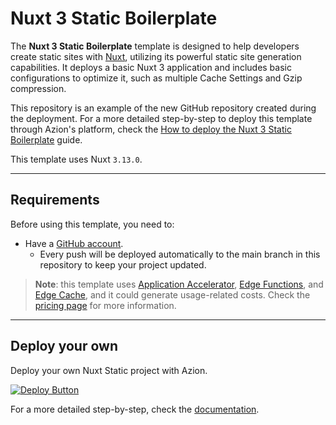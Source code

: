 # Nuxt 3 Static Boilerplate

The **Nuxt 3 Static Boilerplate** template is designed to help developers create static sites with [Nuxt](https://nuxt.com/docs/getting-started/introduction), utilizing its powerful static site generation capabilities. It deploys a basic Nuxt 3 application and includes basic configurations to optimize it, such as multiple Cache Settings and Gzip compression.

This repository is an example of the new GitHub repository created during the deployment. For a more detailed step-by-step to deploy this template through Azion's platform, check the [How to deploy the Nuxt 3 Static Boilerplate](https://www.azion.com/en/documentation/products/guides/nuxt-static-boilerplate/) guide.

This template uses Nuxt `3.13.0`.

---

## Requirements

Before using this template, you need to:

- Have a [GitHub account](https://github.com/signup).
  - Every push will be deployed automatically to the main branch in this repository to keep your project updated.

> **Note**: this template uses [Application Accelerator](https://www.azion.com/en/documentation/products/build/edge-application/application-accelerator/), [Edge Functions](https://www.azion.com/en/documentation/products/build/edge-application/edge-functions/), and [Edge Cache](https://www.azion.com/en/documentation/products/build/edge-application/edge-cache/), and it could generate usage-related costs. Check the [pricing page](https://www.azion.com/en/pricing/) for more information.

---

## Deploy your own

Deploy your own Nuxt Static project with Azion.

[![Deploy Button](https://www.azion.com/button/)](https://console.azion.com/create/nuxt-static-boilerplate/ "Deploy with Azion")

For a more detailed step-by-step, check the [documentation](https://www.azion.com/en/documentation/products/guides/nuxt-static-boilerplate/).
